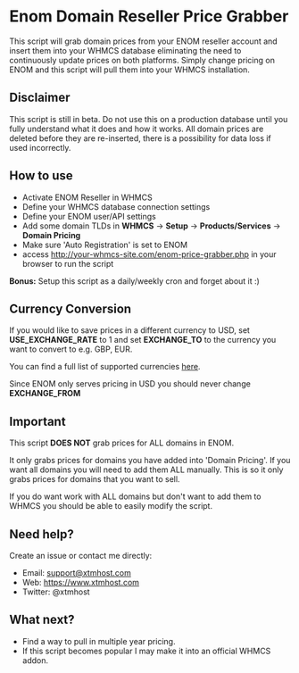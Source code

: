 # Enom Domain Reseller Price Grabber
This script will grab domain prices from your ENOM reseller account and insert them into your WHMCS database eliminating the need to continuously update prices on both platforms. Simply change pricing on ENOM and this script will pull them into your WHMCS installation.

## Disclaimer
This script is still in beta. Do not use this on a production database until you fully understand what it does and how it works. All domain prices are deleted before they are re-inserted, there is a possibility for data loss if used incorrectly.

## How to use
* Activate ENOM Reseller in WHMCS
* Define your WHMCS database connection settings
* Define your ENOM user/API settings
* Add some domain TLDs in **WHMCS** -> **Setup** -> **Products/Services** -> **Domain Pricing**
* Make sure 'Auto Registration' is set to ENOM
* access http://your-whmcs-site.com/enom-price-grabber.php in your browser to run the script

**Bonus:** Setup this script as a daily/weekly cron and forget about it :)

## Currency Conversion
If you would like to save prices in a different currency to USD, set **USE_EXCHANGE_RATE** to 1 and set **EXCHANGE_TO** to the currency you want to convert to e.g. GBP, EUR.

You can find a full list of supported currencies [here](http://api.fixer.io/latest?base=USD).

Since ENOM only serves pricing in USD you should never change **EXCHANGE_FROM**

## Important

This script **DOES NOT** grab prices for ALL domains in ENOM.

It only grabs prices for domains you have added into 'Domain Pricing'. If you want all domains you will need to add them ALL manually. This is so it only grabs prices for domains that you want to sell.

If you do want work with ALL domains but don't want to add them to WHMCS you should be able to easily modify the script.

## Need help?

Create an issue or contact me directly:

* Email: support@xtmhost.com
* Web: https://www.xtmhost.com
* Twitter: @xtmhost

## What next?

* Find a way to pull in multiple year pricing.
* If this script becomes popular I may make it into an official WHMCS addon.
